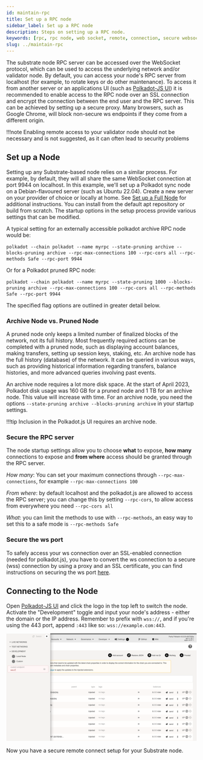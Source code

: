 ```yaml
---
id: maintain-rpc
title: Set up a RPC node
sidebar_label: Set up a RPC node
description: Steps on setting up a RPC node.
keywords: [rpc, rpc node, web socket, remote, connection, secure websocket]
slug: ../maintain-rpc
---
```


The substrate node RPC server can be accessed over the WebSocket protocol, which can be used to
access the underlying network and/or validator node. By default, you can access your node's RPC
server from localhost (for example, to rotate keys or do other maintenance). To access it from
another server or an applications UI (such as [Polkadot-JS UI](https://polkadot.js.org/apps)) it is
recommended to enable access to the RPC node over an SSL connection and encrypt the connection
between the end user and the RPC server. This can be achieved by setting up a secure proxy. Many
browsers, such as Google Chrome, will block non-secure ws endpoints if they come from a different
origin.

!!!note
    Enabling remote access to your validator node should not be necessary and is not suggested, as it
    can often lead to security problems

## Set up a Node

Setting up any Substrate-based node relies on a similar process. For example, by default, they will
all share the same WebSocket connection at port 9944 on localhost. In this example, we'll set up a
Polkadot sync node on a Debian-flavoured server (such as Ubuntu 22.04). Create a new server on your
provider of choice or locally at home. See [Set up a Full Node](./maintain-sync.md) for additional
instructions. You can install from the default apt repository or build from scratch. The startup
options in the setup process provide various settings that can be modified.

A typical setting for an externally accessible polkadot archive RPC node would be:

```config
polkadot --chain polkadot --name myrpc --state-pruning archive --blocks-pruning archive --rpc-max-connections 100 --rpc-cors all --rpc-methods Safe --rpc-port 9944
```

Or for a Polkadot pruned RPC node:

```config
polkadot --chain polkadot --name myrpc --state-pruning 1000 --blocks-pruning archive --rpc-max-connections 100 --rpc-cors all --rpc-methods Safe --rpc-port 9944
```

The specified flag options are outlined in greater detail below.

### Archive Node vs. Pruned Node

A pruned node only keeps a limited number of finalized blocks of the network, not its full history.
Most frequently required actions can be completed with a pruned node, such as displaying account
balances, making transfers, setting up session keys, staking, etc. An archive node has the full
history (database) of the network. It can be queried in various ways, such as providing historical
information regarding transfers, balance histories, and more advanced queries involving past events.

An archive node requires a lot more disk space. At the start of April 2023, Polkadot disk usage was
160 GB for a pruned node and 1 TB for an archive node. This value will increase with time. For an
archive node, you need the options `--state-pruning archive --blocks-pruning archive` in your
startup settings.

!!!tip
    Inclusion in the Polkadot.js UI requires an archive node.

### Secure the RPC server

The node startup settings allow you to choose **what** to expose, **how many** connections to expose
and **from where** access should be granted through the RPC server.

_How many_: You can set your maximum connections through `--rpc-max-connections`, for example
`--rpc-max-connections 100`

_From where_: by default localhost and the polkadot.js are allowed to access the RPC server; you can
change this by setting `--rpc-cors`, to allow access from everywhere you need `--rpc-cors all`

_What_: you can limit the methods to use with `--rpc-methods`, an easy way to set this to a safe
mode is `--rpc-methods Safe`

### Secure the ws port

To safely access your ws connection over an SSL-enabled connection (needed for polkadot.js), you
have to convert the ws connection to a secure (wss) connection by using a proxy and an SSL
certificate, you can find instructions on securing the ws port [here](./maintain-wss.md).

## Connecting to the Node

Open [Polkadot-JS UI](https://polkadot.js.org/apps) and click the logo in the top left to switch the
node. Activate the "Development" toggle and input your node's address - either the domain or the IP
address. Remember to prefix with `wss://`, and if you're using the 443 port, append `:443` like so:
`wss://example.com:443`.

![A sync-in-progress chain connected to Polkadot-JS UI](../assets/maintain-wss-image.png)

Now you have a secure remote connect setup for your Substrate node.
